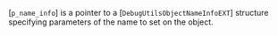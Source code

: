 [`p_name_info`] is a pointer to a [`DebugUtilsObjectNameInfoEXT`]
structure specifying parameters of the name to set on the object.